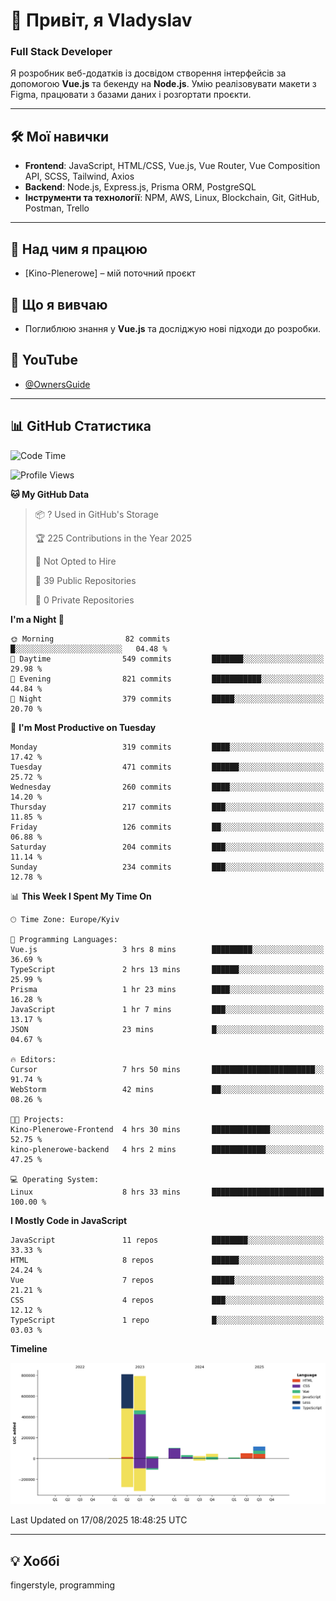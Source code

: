# 👋 Привіт, я Vladyslav  
### Full Stack Developer  

Я розробник веб-додатків із досвідом створення інтерфейсів за допомогою **Vue.js** та бекенду на **Node.js**. Умію реалізовувати макети з Figma, працювати з базами даних і розгортати проєкти.

---

## 🛠 Мої навички  
- **Frontend**: JavaScript, HTML/CSS, Vue.js, Vue Router, Vue Composition API, SCSS, Tailwind, Axios  
- **Backend**: Node.js, Express.js, Prisma ORM, PostgreSQL  
- **Інструменти та технології**: NPM, AWS, Linux, Blockchain, Git, GitHub, Postman, Trello  

---

## 🔭 Над чим я працюю  
- [Kino-Plenerowe] – мій поточний проєкт

## 🌱 Що я вивчаю  
- Поглиблюю знання у **Vue.js** та досліджую нові підходи до розробки.

## 🎥 YouTube  
- [@OwnersGuide](https://www.youtube.com/@OwnersGuide-)
  
---

## 📊 GitHub Статистика  
<!--START_SECTION:waka-->
![Code Time](http://img.shields.io/badge/Code%20Time-68%20hrs%2017%20mins-blue)

![Profile Views](http://img.shields.io/badge/Profile%20Views-8-blue)

**🐱 My GitHub Data** 

> 📦 ? Used in GitHub's Storage 
 > 
> 🏆 225 Contributions in the Year 2025
 > 
> 🚫 Not Opted to Hire
 > 
> 📜 39 Public Repositories 
 > 
> 🔑 0 Private Repositories 
 > 
**I'm a Night 🦉** 

```text
🌞 Morning                82 commits          █░░░░░░░░░░░░░░░░░░░░░░░░   04.48 % 
🌆 Daytime                549 commits         ███████░░░░░░░░░░░░░░░░░░   29.98 % 
🌃 Evening                821 commits         ███████████░░░░░░░░░░░░░░   44.84 % 
🌙 Night                  379 commits         █████░░░░░░░░░░░░░░░░░░░░   20.70 % 
```
📅 **I'm Most Productive on Tuesday** 

```text
Monday                   319 commits         ████░░░░░░░░░░░░░░░░░░░░░   17.42 % 
Tuesday                  471 commits         ██████░░░░░░░░░░░░░░░░░░░   25.72 % 
Wednesday                260 commits         ████░░░░░░░░░░░░░░░░░░░░░   14.20 % 
Thursday                 217 commits         ███░░░░░░░░░░░░░░░░░░░░░░   11.85 % 
Friday                   126 commits         ██░░░░░░░░░░░░░░░░░░░░░░░   06.88 % 
Saturday                 204 commits         ███░░░░░░░░░░░░░░░░░░░░░░   11.14 % 
Sunday                   234 commits         ███░░░░░░░░░░░░░░░░░░░░░░   12.78 % 
```


📊 **This Week I Spent My Time On** 

```text
🕑︎ Time Zone: Europe/Kyiv

💬 Programming Languages: 
Vue.js                   3 hrs 8 mins        █████████░░░░░░░░░░░░░░░░   36.69 % 
TypeScript               2 hrs 13 mins       ██████░░░░░░░░░░░░░░░░░░░   25.99 % 
Prisma                   1 hr 23 mins        ████░░░░░░░░░░░░░░░░░░░░░   16.28 % 
JavaScript               1 hr 7 mins         ███░░░░░░░░░░░░░░░░░░░░░░   13.17 % 
JSON                     23 mins             █░░░░░░░░░░░░░░░░░░░░░░░░   04.67 % 

🔥 Editors: 
Cursor                   7 hrs 50 mins       ███████████████████████░░   91.74 % 
WebStorm                 42 mins             ██░░░░░░░░░░░░░░░░░░░░░░░   08.26 % 

🐱‍💻 Projects: 
Kino-Plenerowe-Frontend  4 hrs 30 mins       █████████████░░░░░░░░░░░░   52.75 % 
kino-plenerowe-backend   4 hrs 2 mins        ████████████░░░░░░░░░░░░░   47.25 % 

💻 Operating System: 
Linux                    8 hrs 33 mins       █████████████████████████   100.00 % 
```

**I Mostly Code in JavaScript** 

```text
JavaScript               11 repos            ████████░░░░░░░░░░░░░░░░░   33.33 % 
HTML                     8 repos             ██████░░░░░░░░░░░░░░░░░░░   24.24 % 
Vue                      7 repos             █████░░░░░░░░░░░░░░░░░░░░   21.21 % 
CSS                      4 repos             ███░░░░░░░░░░░░░░░░░░░░░░   12.12 % 
TypeScript               1 repo              █░░░░░░░░░░░░░░░░░░░░░░░░   03.03 % 
```



**Timeline**

![Lines of Code chart](https://raw.githubusercontent.com/owner6/owner6/main/assets/bar_graph.png)


 Last Updated on 17/08/2025 18:48:25 UTC
<!--END_SECTION:waka-->




---

## 💡 Хоббі  
fingerstyle, programming  
